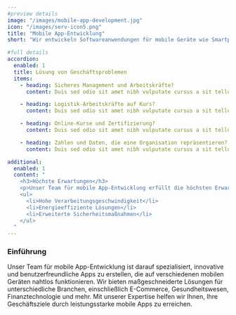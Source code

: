 ```yaml
---
#preview details
image: "/images/mobile-app-development.jpg"
icon: "/images/serv-icon5.png"
title: "Mobile App-Entwicklung"
short: "Wir entwickeln Softwareanwendungen für mobile Geräte wie Smartphones und Tablets."

#full details
accordion:
  enabled: 1
  title: Lösung von Geschäftsproblemen
  items:
    - heading: Sicheres Management und Arbeitskräfte?
      content: Duis sed odio sit amet nibh vulputate cursus a sit tellus a odio tincdunt ilm auctor Class apten sociosqu a ds Etiam ante ex fermentum litora aorquper conuauris ine odi. Duis sed odio sit amet nibh vulputate cursus a sit tellus a odio tincdunt ilm auctor Class apten sociosqu a ds Et iam ante ex fermentum litora aorquper conuauris ine odi.

    - heading: Logistik-Arbeitskräfte auf Kurs?
      content: Duis sed odio sit amet nibh vulputate cursus a sit tellus a odio tincdunt ilm auctor Class apten sociosqu a ds Etiam ante ex fermentum litora aorquper conuauris ine odi. Duis sed odio sit amet nibh vulputate cursus a sit tellus a odio tincdunt ilm auctor Class apten sociosqu a ds Et iam ante ex fermentum litora aorquper conuauris ine odi.

    - heading: Online-Kurse und Zertifizierung?
      content: Duis sed odio sit amet nibh vulputate cursus a sit tellus a odio tincdunt ilm auctor Class apten sociosqu a ds Etiam ante ex fermentum litora aorquper conuauris ine odi. Duis sed odio sit amet nibh vulputate cursus a sit tellus a odio tincdunt ilm auctor Class apten sociosqu a ds Et iam ante ex fermentum litora aorquper conuauris ine odi.

    - heading: Zahlen und Daten, die eine Organisation repräsentieren?
      content: Duis sed odio sit amet nibh vulputate cursus a sit tellus a odio tincdunt ilm auctor Class apten sociosqu a ds Etiam ante ex fermentum litora aorquper conuauris ine odi.

additional:
  enabled: 1
  content: "
    <h3>Höchste Erwartungen</h3>
    <p>Unser Team für mobile App-Entwicklung erfüllt die höchsten Erwartungen, indem es zuverlässige und leistungsstarke Anwendungen entwickelt, die auf Ihre Bedürfnisse zugeschnitten sind.</p>
    <ul>
      <li>Hohe Verarbeitungsgeschwindigkeit</li>
      <li>Energieeffiziente Lösungen</li>
      <li>Erweiterte Sicherheitsmaßnahmen</li>
    </ul>
  "
---
```

### Einführung

Unser Team für mobile App-Entwicklung ist darauf spezialisiert, innovative und benutzerfreundliche Apps zu erstellen, die auf verschiedenen mobilen Geräten nahtlos funktionieren. Wir bieten maßgeschneiderte Lösungen für unterschiedliche Branchen, einschließlich E-Commerce, Gesundheitswesen, Finanztechnologie und mehr. Mit unserer Expertise helfen wir Ihnen, Ihre Geschäftsziele durch leistungsstarke mobile Apps zu erreichen.
